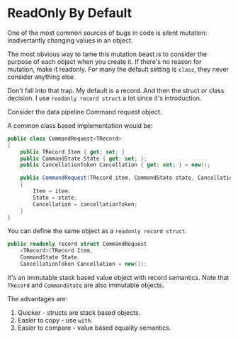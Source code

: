 # ReadOnly By Default

One of the most common sources of bugs in code is silent mutation: inadvertantly changing values in an object.

The most obvious way to tame this mutation beast is to consider the purpose of each object when you create it.  If there's no reason for mutation, make it readonly.  For many the default setting is `class`, they never consider anything else.

Don't fall into that trap.  My default is a record.  And then the struct or class decision.  I use `readonly record struct` a lot since it's introduction.

Consider the data pipeline Command request object.

A common class based implementation would be:

```csharp
public class CommandRequest<TRecord>
{ 
    public TRecord Item { get; set; }
    public CommandState State { get; set; };
    public CancellationToken Cancellation { get; set; } = new();

    public CommandRequest(TRecord item, CommandState state, CancellationToken cancellationToken = new())
    {
        Item = item;
        State = state;
        Cancellation = cancellationToken;
    }
}
```

You can define the same object as a `readonly record struct`.

```csharp
public readonly record struct CommandRequest
    <TRecord>(TRecord Item, 
    CommandState State, 
    CancellationToken Cancellation = new());
```

It's an immutable stack based value object with record semantics.
Note that `TRecord` and `CommandState` are also immutable objects.

The advantages are:

1. Quicker - structs are stack based objects.
2. Easier to copy - use `with`.
3. Easier to compare - value based equality semantics.

